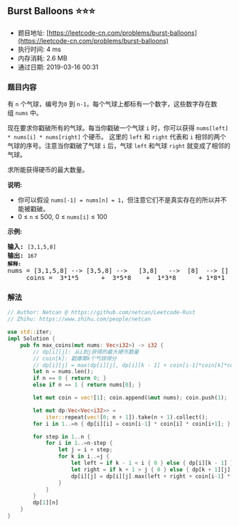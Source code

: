 ## Burst Balloons :star::star::star:
- 题目地址: [https://leetcode-cn.com/problems/burst-balloons](https://leetcode-cn.com/problems/burst-balloons)
- 执行时间: 4 ms 
- 内存消耗: 2.6 MB
- 通过日期: 2019-03-16 00:31

### 题目内容
<p>有 <code>n</code> 个气球，编号为<code>0</code> 到 <code>n-1</code>，每个气球上都标有一个数字，这些数字存在数组 <code>nums</code> 中。</p>

<p>现在要求你戳破所有的气球。每当你戳破一个气球 <code>i</code> 时，你可以获得 <code>nums[left] * nums[i] * nums[right]</code> 个硬币。 这里的 <code>left</code> 和 <code>right</code> 代表和 <code>i</code> 相邻的两个气球的序号。注意当你戳破了气球 <code>i</code> 后，气球 <code>left</code> 和气球 <code>right</code> 就变成了相邻的气球。</p>

<p>求所能获得硬币的最大数量。</p>

<p><strong>说明:</strong></p>

<ul>
	<li>你可以假设 <code>nums[-1] = nums[n] = 1</code>，但注意它们不是真实存在的所以并不能被戳破。</li>
	<li>0 ≤ <code>n</code> ≤ 500, 0 ≤ <code>nums[i]</code> ≤ 100</li>
</ul>

<p><strong>示例:</strong></p>

<pre><strong>输入:</strong> <code>[3,1,5,8]</code>
<strong>输出:</strong> <code>167 
<strong>解释: </strong></code>nums = [3,1,5,8] --> [3,5,8] -->   [3,8]   -->  [8]  --> []
     coins =  3*1*5      +  3*5*8    +  1*3*8      + 1*8*1   = 167
</pre>


### 解法
```rust
// Author: Netcan @ https://github.com/netcan/Leetcode-Rust
// Zhihu: https://www.zhihu.com/people/netcan

use std::iter;
impl Solution {
    pub fn max_coins(mut nums: Vec<i32>) -> i32 {
        // dp[i][j]: 从i到j获得的最大硬币数量
        // coin[k]: 戳爆第k个气球得分
        // dp[i][j] = max(dp[i][j], dp[i][k - 1] + coin[i-1]*coin[k]*coin[j+1] + dp[k+1][j])
        let n = nums.len();
        if n == 0 { return 0; }
        else if n == 1 { return nums[0]; }

        let mut coin = vec![1]; coin.append(&mut nums); coin.push(1);

        let mut dp:Vec<Vec<i32>> =
            iter::repeat(vec![0; n + 1]).take(n + 1).collect();
        for i in 1..=n { dp[i][i] = coin[i-1] * coin[i] * coin[i+1]; }

        for step in 1..n {
            for i in 1..=n-step {
                let j = i + step;
                for k in i..=j {
                    let left = if k - 1 < i { 0 } else { dp[i][k - 1] };
                    let right = if k + 1 > j { 0 } else { dp[k + 1][j] };
                    dp[i][j] = dp[i][j].max(left + right + coin[i-1] * coin[k] * coin[j+1]);
                }
            }
        }
        dp[1][n]
    }
}

```
